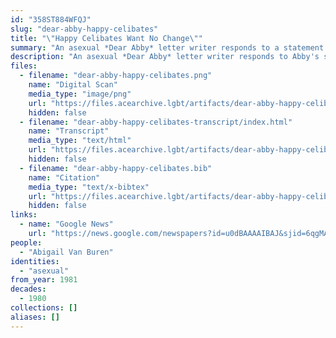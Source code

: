```yaml
---
id: "358ST884WFQJ"
slug: "dear-abby-happy-celibates"
title: "\"Happy Celibates Want No Change\""
summary: "An asexual *Dear Abby* letter writer responds to a statement Abby made about abstinence"
description: "An asexual *Dear Abby* letter writer responds to Abby's statement that \"no healthy normal man (or woman) is supposed to be 'happy' in abstinence\""
files:
  - filename: "dear-abby-happy-celibates.png"
    name: "Digital Scan"
    media_type: "image/png"
    url: "https://files.acearchive.lgbt/artifacts/dear-abby-happy-celibates/dear-abby-happy-celibates.png"
    hidden: false
  - filename: "dear-abby-happy-celibates-transcript/index.html"
    name: "Transcript"
    media_type: "text/html"
    url: "https://files.acearchive.lgbt/artifacts/dear-abby-happy-celibates/dear-abby-happy-celibates-transcript/index.html"
    hidden: false
  - filename: "dear-abby-happy-celibates.bib"
    name: "Citation"
    media_type: "text/x-bibtex"
    url: "https://files.acearchive.lgbt/artifacts/dear-abby-happy-celibates/dear-abby-happy-celibates.bib"
    hidden: false
links:
  - name: "Google News"
    url: "https://news.google.com/newspapers?id=u0dBAAAAIBAJ&sjid=6qgMAAAAIBAJ&pg=6478%2C148486"
people:
  - "Abigail Van Buren"
identities:
  - "asexual"
from_year: 1981
decades:
  - 1980
collections: []
aliases: []
---
```

